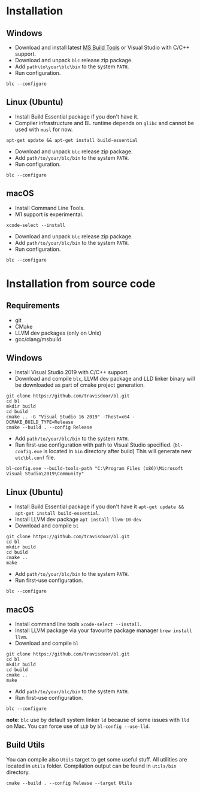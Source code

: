 # Installation
## Windows
* Download and install latest [MS Build Tools](https://visualstudio.microsoft.com/visual-cpp-build-tools) or Visual Studio with C/C++ support.
* Download and unpack ``blc`` release zip package.
* Add ``path\to\your\blc\bin`` to the system ``PATH``.
* Run configuration.

```
blc --configure
```

## Linux (Ubuntu)
* Install Build Essential package if you don't have it. 
* Compiler infrastructure and BL runtime depends on `glibc` and cannot be used with `musl` for now.

```
apt-get update && apt-get install build-essential
```

* Download and unpack ``blc`` release zip package.
* Add ``path/to/your/blc/bin`` to the system ``PATH``.
* Run configuration.

```
blc --configure
```
  
## macOS
* Install Command Line Tools.
* M1 support is experimental.

```
xcode-select --install
```
    
* Download and unpack ``blc`` release zip package.
* Add ``path/to/your/blc/bin`` to the system ``PATH``.
* Run configuration.

```
blc --configure
```
   
# Installation from source code

## Requirements
* git
* CMake
* LLVM dev packages (only on Unix)
* gcc/clang/msbuild

## Windows
* Install Visual Studio 2019 with C/C++ support.
* Download and compile ``blc``, LLVM dev package and LLD linker binary will be downloaded as part of cmake project generation.

```
git clone https://github.com/travisdoor/bl.git
cd bl
mkdir build
cd build
cmake .. -G "Visual Studio 16 2019" -Thost=x64 -DCMAKE_BUILD_TYPE=Release
cmake --build . --config Release
```

* Add ``path/to/your/blc/bin`` to the system ``PATH``.
* Run first-use configuration with path to Visual Studio specified. (``bl-config.exe`` is located in ``bin`` directory after build)
  This will generate new ``etc\bl.conf`` file.

```
bl-config.exe --build-tools-path "C:\Program Files (x86)\Microsoft Visual Studio\2019\Community"
```

## Linux (Ubuntu)
* Install Build Essential package if you don't have it ``apt-get update && apt-get install build-essential``.
* Install LLVM dev package ``apt install llvm-10-dev``
* Download and compile ``bl``

```
git clone https://github.com/travisdoor/bl.git
cd bl
mkdir build
cd build
cmake ..
make
```
    
* Add ``path/to/your/blc/bin`` to the system ``PATH``.
* Run first-use configuration.

```
blc --configure
```

## macOS
* Install command line tools ``xcode-select --install``.
* Install LLVM package via your favourite package manager ``brew install llvm``.
* Download and compile ``bl``

```
git clone https://github.com/travisdoor/bl.git
cd bl
mkdir build
cd build
cmake ..
make
```
    
* Add ``path/to/your/blc/bin`` to the system ``PATH``.
* Run first-use configuration.

```
blc --configure
```

**note**: ``blc`` use by default system linker ``ld`` because of some issues with ``lld`` on Mac. You can force use of ``LLD`` by ``bl-config --use-lld``.


## Build Utils
You can compile also ``Utils`` target to get some useful stuff. All utilities are located in ``utils`` folder. Compilation output
can be found in ``utils/bin`` directory.

```
cmake --build . --config Release --target Utils
```
